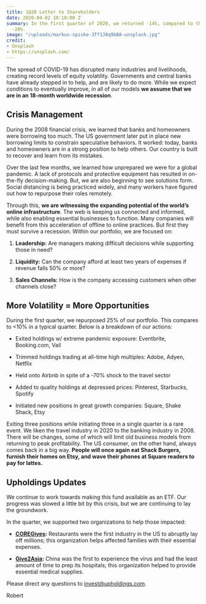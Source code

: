 ```yaml
---
title: 1Q20 Letter to Shareholders
date: 2020-04-02 18:10:00 Z
summary: In the first quarter of 2020, we returned -14%, compared to the S&P 500 of
  -20%.
image: "/uploads/markus-spiske-3Tf1J8q9bBA-unsplash.jpg"
credit:
- Unsplash
- https://unsplash.com/
---
```


The spread of COVID-19 has disrupted many industries and livelihoods, creating record levels of equity volatility. Governments and central banks have already stepped in to help, and are likely to do more. While we expect conditions to eventually improve, in all of our models **we assume that we are in an 18-month worldwide recession**.

## Crisis Management

During the 2008 financial crisis, we learned that banks and homeowners were borrowing too much. The US government later put in place new borrowing limits to constrain speculative behaviors. It worked: today, banks and homeowners are in a strong position to help others. Our country is built to recover and learn from its mistakes.

Over the last few months, we learned how unprepared we were for a global pandemic. A lack of protocols and protective equipment has resulted in on-the-fly decision-making. But, we are also beginning to see solutions form. Social distancing is being practiced widely, and many workers have figured out how to repurpose their roles remotely.

Through this, **we are witnessing the expanding potential of the world’s online infrastructure**. The web is keeping us connected and informed, while also enabling essential businesses to function. Many companies will benefit from this acceleration of offline to online practices. But first they must survive a recession. Within our portfolio, we are focused on:

1. **Leadership:** Are managers making difficult decisions while supporting those in need?

2. **Liquidity:** Can the company afford at least two years of expenses if revenue falls 50% or more?

3. **Sales Channels:** How is the company accessing customers when other channels close?

## More Volatility = More Opportunities

During the first quarter, we repurposed 25% of our portfolio. This compares to <10% in a typical quarter. Below is a breakdown of our actions:

* Exited holdings w/ extreme pandemic exposure: Eventbrite, Booking.com, Vail

* Trimmed holdings trading at all-time high multiples: Adobe, Adyen, Netflix

* Held onto Airbnb in spite of a -70% shock to the travel sector

* Added to quality holdings at depressed prices: Pinterest, Starbucks, Spotify

* Initiated new positions in great growth companies: Square, Shake Shack, Etsy

Exiting three positions while initiating three in a single quarter is a rare event. We liken the travel industry in 2020 to the banking industry in 2008. There will be changes, some of which will limit old business models from returning to peak profitability. The US consumer, on the other hand, always comes back in a big way. **People will once again eat Shack Burgers, furnish their homes on Etsy, and wave their phones at Square readers to pay for lattes.**

## Upholdings Updates

We continue to work towards making this fund available as an ETF. Our progress was slowed a little bit by this crisis, but we are continuing to lay the groundwork.

In the quarter, we supported two organizations to help those impacted:

* **[COREGives](https://coregives.org/):** Restaurants were the first industry in the US to abruptly lay off millions; this organization helps affected families with their essential expenses.

* **[Give2Asia](https://give2asia.org/donate-help-fight-coronavirus-outbreak-wuhan-china/):** China was the first to experience the virus and had the least amount of time to prep its hospitals; this organization helped to provide essential medical supplies.

Please direct any questions to invest@upholdings.com.

Robert
